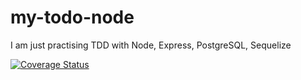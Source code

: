 # my-todo-node
I am just practising TDD with Node, Express, PostgreSQL, Sequelize

[![Coverage Status](https://coveralls.io/repos/github/jsamchineme/my-todo-node/badge.svg?branch=master)](https://coveralls.io/github/jsamchineme/my-todo-node?branch=master)

